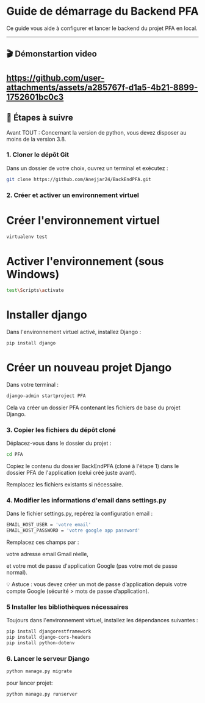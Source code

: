 # Guide de démarrage du Backend PFA

Ce guide vous aide à configurer et lancer le backend du projet PFA en local.

---
## 🎬 Démonstartion video
https://github.com/user-attachments/assets/a285767f-d1a5-4b21-8899-1752601bc0c3
---
## 🔧 Étapes à suivre


 Avant TOUT  : Concernant la version de python, vous devez disposer au moins de la version 3.8.

### 1. Cloner le dépôt Git

Dans un dossier de votre choix, ouvrez un terminal et exécutez :

```bash
git clone https://github.com/Anejjar24/BackEndPFA.git
```

### 2. Créer et activer un environnement virtuel
# Créer l'environnement virtuel
```bash
virtualenv test
```

# Activer l'environnement (sous Windows)

```bash
test\Scripts\activate
```
# Installer django
Dans l'environnement virtuel activé, installez Django :
```bash
pip install django
```

# Créer un nouveau projet Django
Dans votre terminal :
```bash
django-admin startproject PFA
```

Cela va créer un dossier PFA contenant les fichiers de base du projet Django.
### 3. Copier les fichiers du dépôt cloné
Déplacez-vous dans le dossier du projet :
```bash
cd PFA
```

Copiez le contenu du dossier BackEndPFA (cloné à l'étape 1) dans le dossier PFA de l'application (celui créé juste avant).

Remplacez les fichiers existants si nécessaire.
### 4. Modifier les informations d'email dans settings.py
Dans le fichier settings.py, repérez la configuration email :

```bash
EMAIL_HOST_USER = 'votre email'
EMAIL_HOST_PASSWORD = 'votre google app password'
```
Remplacez ces champs par :

votre adresse email Gmail réelle,

et votre mot de passe d'application Google (pas votre mot de passe normal).

💡 Astuce : vous devez créer un mot de passe d’application depuis votre compte Google (sécurité > mots de passe d’application).
### 5 Installer les bibliothèques nécessaires
Toujours dans l'environnement virtuel, installez les dépendances suivantes :
```bash
pip install djangorestframework
pip install django-cors-headers
pip install python-dotenv
```

### 6. Lancer le serveur Django
```bash
python manage.py migrate
```
pour lancer projet:
```bash
python manage.py runserver
```
